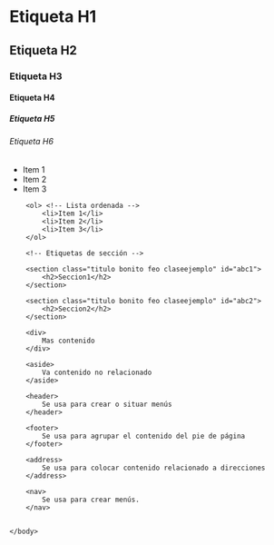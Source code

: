 <html>

<head>

<meta charset="UTF-8">

<meta name="viewport" content="width:device-width, initial-scale=1.0">

<link ref="icon" href="" type="image/x-icon">

<title>Hola mundo</title>

<meta name="description" content="">

<meta name="keywords" content="">

<link rel="stylesheet" href="./assets/css/styles.css"> <meta http-equiv="cache-control" content="no-cache">

</head>

<body>

<!-- Etiquetas de encabezados -->

<h1>Etiqueta H1</h1>

<h2>Etiqueta H2</h2>

<h3>Etiqueta H3</h3>

<h4>Etiqueta H4</h4>

<h5>Etiqueta H5</h5>
<h6>Etiqueta H6</h6>
<!-- Etiquetas de listas -->
        <ul> <!-- Lista no ordenada -->
            <li>Item 1</li>
            <li>Item 2</li>
            <li>Item 3</li>
        </ul>

        <ol> <!-- Lista ordenada -->
            <li>Item 1</li>
            <li>Item 2</li>
            <li>Item 3</li>
        </ol>

        <!-- Etiquetas de sección -->

        <section class="titulo bonito feo claseejemplo" id="abc1">
            <h2>Seccion1</h2>
        </section>

        <section class="titulo bonito feo claseejemplo" id="abc2">
            <h2>Seccion2</h2>
        </section>

        <div>
            Mas contenido
        </div>

        <aside>
            Va contenido no relacionado
        </aside>

        <header>
            Se usa para crear o situar menús
        </header>

        <footer>
            Se usa para agrupar el contenido del pie de página
        </footer>

        <address>
            Se usa para colocar contenido relacionado a direcciones
        </address>

        <nav>
            Se usa para crear menús.
        </nav>


    </body>
</html>

